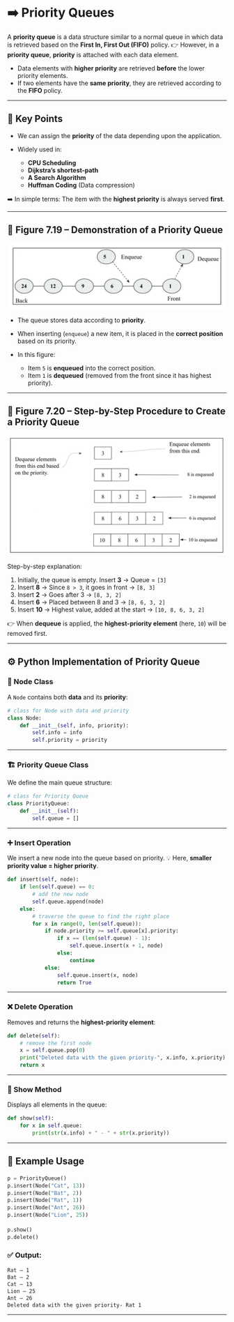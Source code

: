 # ➡️ **Priority Queues**

A **priority queue** is a data structure similar to a normal queue in which data is retrieved based on the **First In, First Out (FIFO)** policy.
👉 However, in a **priority queue**, **priority** is attached with each data element.

* Data elements with **higher priority** are retrieved **before** the lower priority elements.
* If two elements have the **same priority**, they are retrieved according to the **FIFO** policy.

---

## 🔑 Key Points

* We can assign the **priority** of the data depending upon the application.
* Widely used in:

  * **CPU Scheduling**
  * **Dijkstra’s shortest-path**
  * **A Search Algorithm**
  * **Huffman Coding** (Data compression)

➡️ In simple terms: The item with the **highest priority** is always served **first**.

---

## 📖 Figure 7.19 – Demonstration of a Priority Queue

<div align="center">
  <img src="./images/00.jpg"/>
</div>

* The queue stores data according to **priority**.
* When inserting (`enqueue`) a new item, it is placed in the **correct position** based on its priority.
* In this figure:

  * Item `5` is **enqueued** into the correct position.
  * Item `1` is **dequeued** (removed from the front since it has highest priority).

---

## 📖 Figure 7.20 – Step-by-Step Procedure to Create a Priority Queue

<div align="center">
  <img src="./images/01.jpg"/>
</div>

Step-by-step explanation:

1. Initially, the queue is empty. Insert **3** → Queue = `[3]`
2. Insert **8** → Since `8 > 3`, it goes in front → `[8, 3]`
3. Insert **2** → Goes after 3 → `[8, 3, 2]`
4. Insert **6** → Placed between 8 and 3 → `[8, 6, 3, 2]`
5. Insert **10** → Highest value, added at the start → `[10, 8, 6, 3, 2]`

👉 When **dequeue** is applied, the **highest-priority element** (here, `10`) will be removed first.

---

## ⚙️ Python Implementation of Priority Queue

### 🧩 Node Class

A `Node` contains both **data** and its **priority**:

```python
# class for Node with data and priority
class Node:
    def __init__(self, info, priority):
        self.info = info
        self.priority = priority
```

---

### 🏗 Priority Queue Class

We define the main queue structure:

```python
# class for Priority Queue
class PriorityQueue:
    def __init__(self):
        self.queue = []
```

---

### ➕ Insert Operation

We insert a new node into the queue based on priority.
💡 Here, **smaller priority value = higher priority**.

```python
def insert(self, node):
    if len(self.queue) == 0:
        # add the new node
        self.queue.append(node)
    else:
        # traverse the queue to find the right place
        for x in range(0, len(self.queue)):
            if node.priority >= self.queue[x].priority:
                if x == (len(self.queue) - 1):
                    self.queue.insert(x + 1, node)
                else:
                    continue
            else:
                self.queue.insert(x, node)
                return True
```

---

### ❌ Delete Operation

Removes and returns the **highest-priority element**:

```python
def delete(self):
    # remove the first node
    x = self.queue.pop(0)
    print("Deleted data with the given priority-", x.info, x.priority)
    return x
```

---

### 👀 Show Method

Displays all elements in the queue:

```python
def show(self):
    for x in self.queue:
        print(str(x.info) + " - " + str(x.priority))
```

---

## 🐍 Example Usage

```python
p = PriorityQueue()
p.insert(Node("Cat", 13))
p.insert(Node("Bat", 2))
p.insert(Node("Rat", 1))
p.insert(Node("Ant", 26))
p.insert(Node("Lion", 25))

p.show()
p.delete()
```

### ✅ Output:

```
Rat – 1
Bat – 2
Cat – 13
Lion – 25
Ant – 26
Deleted data with the given priority- Rat 1
```

---
